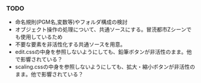 ### TODO
- 命名規則(PGM名,変数等)やフォルダ構成の検討
- オブジェクト操作の処理について、共通ソースにする。冒涜都市Zシーンでも使用しているため
- 不要な要素を非活性化する共通ソースを用意。
- edit.cssの中身を参照しないようにしても、鉛筆ボタンが非活性のまま。他で影響されている？
- scaling.cssの中身を参照しないようにしても、拡大・縮小ボタンが非活性のまま。他で影響されている？
